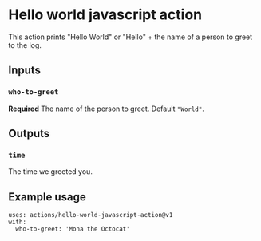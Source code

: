 # Hello world javascript action

This action prints "Hello World" or "Hello" + the name of a person to greet to the log.

## Inputs

### `who-to-greet`

**Required** The name of the person to greet. Default `"World"`.

## Outputs

### `time`

The time we greeted you.

## Example usage

```
uses: actions/hello-world-javascript-action@v1
with:
  who-to-greet: 'Mona the Octocat'
```
